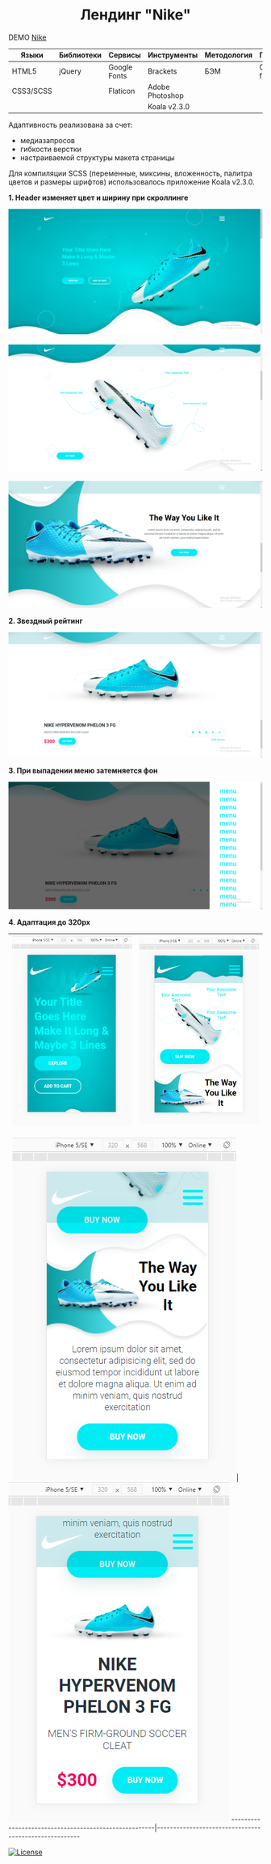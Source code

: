 
<h1 align="center">Лендинг "Nike"</h1>

DEMO [Nike](https://zena86.github.io/nike/)

Языки    | Библиотеки | Сервисы    | Инструменты   |Методология |Прочие
---------|------------|------------|---------------|------------|-----------
HTML5    |jQuery      |Google Fonts|Brackets       |БЭМ         |CSS flexbox
CSS3/SCSS|            |Flaticon    |Adobe Photoshop|            |
&nbsp;   |            |            |Koala v2.3.0   |           


Адаптивность реализована за счет:
* медиазапросов
* гибкости верстки
* настраиваемой структуры макета страницы

Для компиляции SCSS (переменные, миксины, вложенность, палитра цветов и размеры шрифтов) использовалось приложение Koala v2.3.0.

**1. Header изменяет цвет и ширину при скроллинге**

![Screenshort 1](/images/imgreadme/screen-main.png)
&nbsp;
![Screenshort 1](/images/imgreadme/screen2.png)
&nbsp;
![Screenshort 1](/images/imgreadme/screen3.png)

**2. Звездный рейтинг**

![Screenshort 1](/images/imgreadme/screen4.png)


**3. При выпадении меню затемняется фон**

![Screenshort 1](/images/imgreadme/screen-dark.png)

**4. Адаптация до 320px**

![Screenshort 1](/images/imgreadme/screen-mobile1.png)|![Screenshort 1](/images/imgreadme/screen-mobile2.png)
------------------------------------------------------|------------------------------------------------------
&nbsp;
![Screenshort 1](/images/imgreadme/screen-mobile4.png)|![Screenshort 1](/images/imgreadme/screen-mobile3.png)
------------------------------------------------------|------------------------------------------------------

[![License](https://img.shields.io/badge/License-Apache%202.0-blue.svg)](https://opensource.org/licenses/Apache-2.0)

